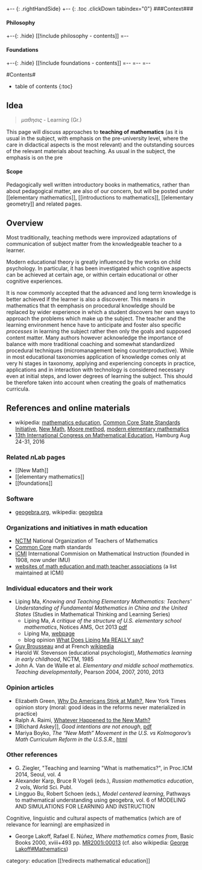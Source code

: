 +-- {: .rightHandSide}
+-- {: .toc .clickDown tabindex="0"}
###Context###
#### Philosophy
+--{: .hide}
[[!include philosophy - contents]]
=--
#### Foundations
+--{: .hide}
[[!include foundations - contents]]
=--
=--
=--

#Contents#
* table of contents
{:toc}

## Idea

>$\mu\alpha\theta\eta\sigma\iota\varsigma$ - Learning (Gr.)

This page will discuss approaches to **teaching of mathematics** (as it is usual in the subject, with emphasis on the pre-university level, where the care in didactical aspects is the most relevant) and
the outstanding sources of the relevant materials about teaching.
As usual in the subject, the emphasis is on the pre

#### Scope

Pedagogically well written introductory books in mathematics, rather than about pedagogical matter, are also of our concern, but will be posted under 
[[elementary mathematics]], [[introductions to mathematics]], [[elementary geometry]] and related pages.


## Overview

Most traditionally, teaching methods were improvized adaptations of communication of subject matter from the knowledgeable teacher to a learner.

Modern educational theory is greatly influenced by the works on child psychology. In particular, it has been investigated which cognitive aspects can be achieved at certain age, or within certain educational or other cognitive experiences. 

It is now commonly accepted that the advanced and long term knowledge is better achieved if the learner is also a discoverer. This means in mathematics that th eemphasis on procedural knowledge should be replaced by wider experience in which a student discovers her own ways to approach the problems which make up the subject. The teacher and the learning environment hence have to anticipate and foster also specific _processes_ 
in learning the subject rather then only the goals and supposed content matter. Many authors however acknowledge the importance of balance with more traditional coaching and somewhat standardized procedural techniques (micromanagement being counterproductive). While in most educational taxonomies application of knowledge comes only at very hi stages in taxonomy, applying and experiencing concepts in practice, applications and in interaction with technology is considered necessary even at initial steps, and lower degrees of learning the subject. This should be therefore taken into account when creating the goals of mathematics curricula.

## References and online materials

* wikipedia: [mathematics education](https://en.wikipedia.org/wiki/Mathematics_education), [Common Core State Standards Initiative](https://en.wikipedia.org/wiki/Common_Core_State_Standards_Initiative), [New Math](https://en.wikipedia.org/wiki/New_Math), [Moore method](https://en.wikipedia.org/wiki/Moore_method), [modern elementary mathematics](https://en.wikipedia.org/wiki/Modern_elementary_mathematics)
* [13th International Congress on Mathematical Education](http://icme13.org), Hamburg Aug 24-31, 2016

### Related $n$Lab pages

* [[New Math]]
* [[elementary mathematics]]
* [[foundations]]

### Software 

* [geogebra.org](https://en.wikipedia.org/wiki/GeoGebra), wikipedia: [geogebra](https://en.wikipedia.org/wiki/GeoGebra)

### Organizations and initiatives in math education

* [NCTM](http://www.nctm.org) National Organization of Teachers of Mathematics
* [Common Core](http://www.corestandards.org/Math) math standards
* [ICMI](http://www.mathunion.org/icmi) International Commision on Mathematical Instruction (founded in 1908,  now under IMU)
* [websites of math education and math teacher associations](http://www.mathunion.org/icmi/links/math-ed-associations) (a list maintained at ICMI)

### Individual educators and their work

* Liping Ma, _Knowing and Teaching Elementary Mathematics: Teachers' Understanding of Fundamental Mathematics in China and the United States_ (Studies in Mathematical Thinking and Learning Series)
   * Liping Ma, _A critique of the structure of U.S. elementary school mathematics_, Notices AMS, Oct 2013 [pdf](http://www.ams.org/notices/201310/fea-ma.pdf)
   * Liping Ma, [webpage](http://lipingma.net/math/math.html)
   * blog opinion [What Does Liping Ma REALLY say?](http://rationalmathed.blogspot.hr/2007/06/what-does-liping-ma-really-say.html)
* [Guy Brousseau](http://www.ardm.eu/contenu/guy-brousseau-english) and at French [wikipedia](https://pt.wikipedia.org/wiki/Guy_Brousseau)
* Harold W. Stevenson (educational psychologist), _Mathematics learning in early childhood_, NCTM, 1985
* John A. Van de Walle et al. _Elementary and middle school mathematics. Teaching developmentally_, Pearson 2004, 2007, 2010, 2013

### Opinion articles

* Elizabeth Green, [Why Do Americans Stink at Math?](http://www.nytimes.com/2014/07/27/magazine/why-do-americans-stink-at-math.html), New York Times opinion story (moral: good ideas in the reforms never materialized in practice)
* Ralph A. Raimi, [Whatever Happened to the New Math?](http://www.math.rochester.edu/people/faculty/rarm/smsg.html)
* [[Richard Askey]], _Good intentions are not enough_, [pdf](http://www.math.wisc.edu/~askey/ask-gian.pdf)
* Mariya Boyko, _The “New Math” Movement in the U.S. vs Kolmogorov’s Math Curriculum Reform in the U.S.S.R._, [html](https://mariyaboyko12.wordpress.com/2013/08/03/the-new-math-movement-in-the-u-s-vs-kolmogorovs-math-curriculum-reform-in-the-u-s-s-r)

### Other references

* G. Ziegler, "Teaching and learning "What is mathematics?", in Proc.ICM 2014, Seoul, vol. 4
* Alexander Karp, Bruce R Vogeli (eds.), _Russian mathematics education_, 2 vols, World Sci. Publ.
* Lingguo Bu, Robert Schoen (eds.), _Model centered learning_, Pathways to mathematical understanding using geogebra, vol. 6 of MODELING AND SIMULATIONS FOR LEARNING AND INSTRUCTION

Cognitive, linguistic and cultural aspects of mathematics (which are of relevance for learning) are emphasized in

* George Lakoff, Rafael E. Núñez, _Where mathematics comes from_, Basic Books 2000, xviii+493 pp. [MR2001i:00013](http://www.ams.org/mathscinet-getitem?mr=1794854) (cf. also wikipedia: [George Lakoff#Mathematics](https://en.wikipedia.org/wiki/George_Lakoff#Mathematics))

category: education
[[!redirects mathematical education]]
